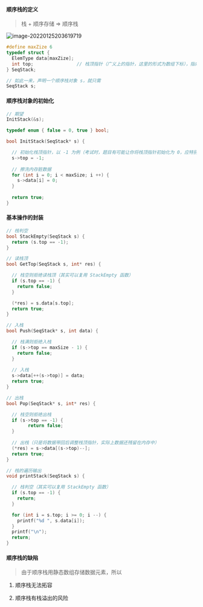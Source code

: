#### 顺序栈的定义

> 栈 + 顺序存储 => 顺序栈

![image-20220125203619719](https://aliyun-oss-lpj.oss-cn-qingdao.aliyuncs.com/images/by-picgo/image-20220125203619719.png)

```c
#define maxZize 6
typedef struct {
  ElemType data[maxZize];
  int top;                // 栈顶指针（广义上的指针，这里的形式为数组下标），指向栈顶元素
} SeqStack;
```
```c
// 如此一来，声明一个顺序栈对象 s，就只需
SeqStack s;
```

#### 顺序栈对象的初始化

```c
// 期望
InitStack(&s);
```
```c
typedef enum { false = 0, true } bool;

bool InitStack(SeqStack* s) {

  // 初始化栈顶指针，以 -1 为例（考试时，题目有可能让你将栈顶指针初始化为 0，应特别注意）
  s->top = -1;
  
  // 擦洗内存脏数据
  for (int i = 0; i < maxSize; i ++) {
    s->data[i] = 0;
  }
  
  return true;
}
```

#### 基本操作的封装

```c
// 栈判空
bool StackEmpty(SeqStack s) {
  return (s.top == -1);
}
```
```c
// 读栈顶
bool GetTop(SeqStack s, int* res) {

  // 栈空则拒绝读栈顶（其实可以复用 StackEmpty 函数）
  if (s.top == -1) {
    return false;
  }

  (*res) = s.data[s.top];
  return true;
}
```
```c
// 入栈
bool Push(SeqStack* s, int data) {

  // 栈满则拒绝入栈
  if (s->top == maxSize - 1) {
    return false;
  }
  
  // 入栈
  s->data[++(s->top)] = data;
  return true;
}
```
```c
// 出栈
bool Pop(SeqStack* s, int* res) {

  // 栈空则拒绝出栈
  if (s->top == -1) {
		return false;
  }
  
  // 出栈（只是将数据带回后调整栈顶指针，实际上数据还残留在内存中）
  (*res) = s->data[(s->top)--];
  return true;
}
```
```c
// 栈的遍历输出
void printStack(SeqStack s) {

  // 栈判空（其实可以复用 StackEmpty 函数）
  if (s.top == -1) {
    return;
  }

  for (int i = s.top; i >= 0; i --) {
    printf("%d ", s.data[i]);
  }
  printf("\n");
  return;
}
```

#### 顺序栈的缺陷

> 由于顺序栈用静态数组存储数据元素，所以

1. 顺序栈无法拓容

2. 顺序栈有栈溢出的风险
